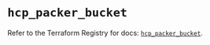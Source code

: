 # `hcp_packer_bucket`

Refer to the Terraform Registry for docs: [`hcp_packer_bucket`](https://registry.terraform.io/providers/hashicorp/hcp/0.100.0/docs/resources/packer_bucket).
